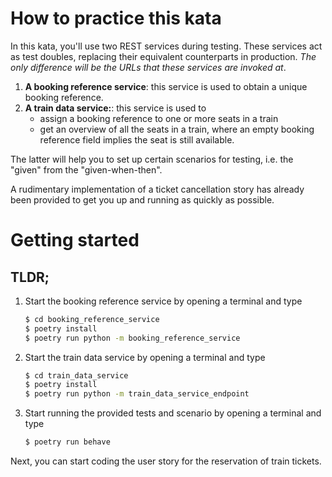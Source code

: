 # How to practice this kata

In this kata, you'll use two REST services during testing. 
These services act as test doubles, replacing their equivalent counterparts in production.
_The only difference will be the URLs that these services are invoked at_.

1. **A booking reference service**: 
   this service is used to obtain a unique booking reference.
2. **A train data service:**:
   this service is used to
   - assign a booking reference to one or more seats in a train
   - get an overview of all the seats in a train, where an empty booking reference
     field implies the seat is still available.

The latter will help you to set up certain scenarios for testing,
i.e. the "given" from the "given-when-then".

A rudimentary implementation of a ticket cancellation story has already 
been provided to get you up and running as quickly as possible.

# Getting started

## TLDR;

1. Start the booking reference service by opening a terminal and type
   ```bash
   $ cd booking_reference_service
   $ poetry install
   $ poetry run python -m booking_reference_service
   ```

2. Start the train data service by opening a terminal and type
   ```bash
   $ cd train_data_service
   $ poetry install
   $ poetry run python -m train_data_service_endpoint
   ```

3. Start running the provided tests and scenario by opening a terminal and type
   ```bash
   $ poetry run behave
   ```
   
Next, you can start coding the user story for the reservation of train tickets.